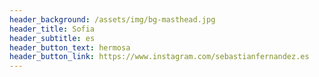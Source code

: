 ```yaml
---
header_background: /assets/img/bg-masthead.jpg
header_title: Sofia
header_subtitle: es
header_button_text: hermosa
header_button_link: https://www.instagram.com/sebastianfernandez.es
---
```


